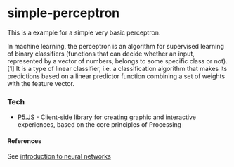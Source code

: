 # simple-perceptron
This is a example for a simple very basic perceptron.

In machine learning, the perceptron is an algorithm for supervised learning of binary classifiers (functions that can decide whether an input, represented by a vector of numbers, belongs to some specific class or not).[1] It is a type of linear classifier, i.e. a classification algorithm that makes its predictions based on a linear predictor function combining a set of weights with the feature vector.

### Tech
* [P5.JS] - Client-side library for creating graphic and interactive experiences, based on the core principles of Processing

#### References 

See [introduction to neural networks](https://www.youtube.com/user/shiffman/playlists)

[//]: # (These are reference links used in the body of this note and get stripped out when the markdown processor does its job. There is no need to format nicely because it shouldn't be seen. Thanks SO - http://stackoverflow.com/questions/4823468/store-comments-in-markdown-syntax)
[P5.JS]: <https://p5js.org>
